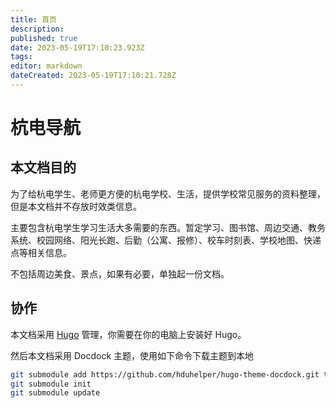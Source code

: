 ```yaml
---
title: 首页
description: 
published: true
date: 2023-05-19T17:10:23.923Z
tags: 
editor: markdown
dateCreated: 2023-05-19T17:10:21.728Z
---
```


# 杭电导航

## 本文档目的

为了给杭电学生、老师更方便的杭电学校、生活，提供学校常见服务的资料整理，但是本文档并不存放时效类信息。

主要包含杭电学生学习生活大多需要的东西。暂定学习、图书馆、周边交通、教务系统、校园网络、阳光长跑、后勤（公寓、报修）、校车时刻表、学校地图、快递点等相关信息。

不包括周边美食、景点，如果有必要，单独起一份文档。

## 协作

本文档采用 [Hugo](https://github.com/gohugoio/hugo) 管理，你需要在你的电脑上安装好 Hugo。

然后本文档采用 Docdock 主题，使用如下命令下载主题到本地

```bash
git submodule add https://github.com/hduhelper/hugo-theme-docdock.git themes/docdock
git submodule init
git submodule update
```
